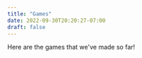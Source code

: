 ```yaml
---
title: "Games"
date: 2022-09-30T20:20:27-07:00
draft: false
---
```


Here are the games that we've made so far!